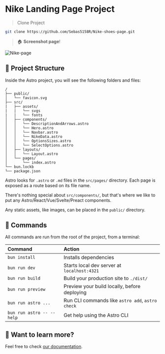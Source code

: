 # Nike Landing Page Project

> Clone Project
```sh
git clone https://github.com/Sebas5158R/Nike-shoes-page.git
```

> 🏠 **Screenshot page**!

![Nike-page](https://github.com/user-attachments/assets/d9b0477a-2732-4b22-ad41-0e55c752870a)


## 🚀 Project Structure

Inside the Astro project, you will see the following folders and files:

```text
/
├── public/
│   └── favicon.svg
├── src/
|   ├── assets/
|   |   └── svgs
|   |   └── fonts
│   ├── components/
│   │   └── DescriptionAndArrows.astro
│   │   └── Hero.astro
│   │   └── Navbar.astro
│   │   └── NikeData.astro
│   │   └── OptionsSizes.astro
│   │   └── SelectOptions.astro
│   ├── layouts/
│   │   └── Layout.astro
│   └── pages/
│       └── index.astro
└── bun.lockb
└── package.json
```

Astro looks for `.astro` or `.md` files in the `src/pages/` directory. Each page is exposed as a route based on its file name.

There's nothing special about `src/components/`, but that's where we like to put any Astro/React/Vue/Svelte/Preact components.

Any static assets, like images, can be placed in the `public/` directory.

## 🧞 Commands

All commands are run from the root of the project, from a terminal:

| Command                   | Action                                           |
| :------------------------ | :----------------------------------------------- |
| `bun install`             | Installs dependencies                            |
| `bun run dev`             | Starts local dev server at `localhost:4321`      |
| `bun run build`           | Build your production site to `./dist/`          |
| `bun run preview`         | Preview your build locally, before deploying     |
| `bun run astro ...`       | Run CLI commands like `astro add`, `astro check` |
| `bun run astro -- --help` | Get help using the Astro CLI                     |

## 👀 Want to learn more?

Feel free to check [our documentation](https://docs.astro.build).
